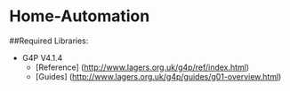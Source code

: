 # Home-Automation

##Required Libraries:
* G4P V4.1.4
	* [Reference] (http://www.lagers.org.uk/g4p/ref/index.html)
	* [Guides] (http://www.lagers.org.uk/g4p/guides/g01-overview.html)
